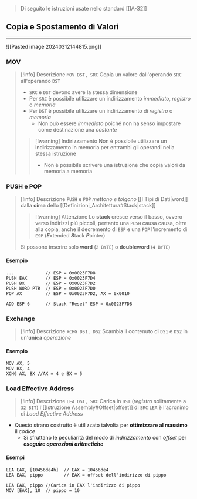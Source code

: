 >Di seguito le istruzioni usate nello standard [[IA-32]]
## Copia e Spostamento di Valori
---
![[Pasted image 20240312144815.png]]
### MOV
>[!info] Descrizione
>`MOV DST, SRC`
>Copia un valore dall'operando `SRC` all'operando `DST`
>- `SRC` e `DST` devono avere la stessa dimensione
>- Per `SRC` è possibile utilizzare un indirizzamento *immediato*, *registro* o *memoria*
>- Per `DST` è possibile utilizzare un indirizzamento di *registro* o *memoria*
>	- Non può essere *immediato* poiché non ha senso impostare come destinazione una *costante*
>>[!warning] Indirizzamento
>>Non è possibile utilizzare un indirizzamento in memoria per entrambi gli operandi nella stessa istruzione
>>- Non è possibile scrivere una istruzione che copia valori da memoria a memoria

### PUSH e POP
>[!info] Descrizione
>`PUSH` e `POP` *mettono e tolgono* [[I Tipi di Dati|word]] dalla **cima** dello [[Definizioni_Architettura#Stack|stack]]
>>[!warning] Attenzione
>>Lo **stack** cresce verso il basso, ovvero verso indirizzi più piccoli, pertanto una `PUSH` causa causa, oltre alla copia, anche il decremento di `ESP` e una `POP` l'incremento di `ESP` (***E***xtended ***S***tack ***P***ointer)
>
>
>Si possono inserire solo **word** (`2 BYTE`) o **doubleword** (`4 BYTE`)

#### Esempio
```assembly
...            // ESP = 0x0023F7D8
PUSH EAX       // ESP = 0x0023F7D4
PUSH BX        // ESP = 0x0023F7D2
PUSH WORD PTR  // ESP = 0x0023F7D0
POP AX         // ESP = 0x0023F7D2, AX = 0x0010

ADD ESP 6      // Stack "Reset" ESP = 0x0023F7D8
```


### Exchange
>[!info] Descrizione
>`XCHG DS1, DS2`
>Scambia il contenuto di `DS1` e `DS2` in un'**unica** *operazione*

#### Esempio
```assembly
MOV AX, 5
MOV BX, 4
XCHG AX, BX //AX = 4 e BX = 5
```

### Load Effective Address
>[!info] Descrizione
>`LEA DST, SRC`
>Carica in `DST` (*registro* solitamente a `32 BIT`) l'[[Istruzione Assembly#Offset|offset]] di `SRC`
>`LEA` è l'acronimo di *Load Effective Address*
>

- Questo strano costrutto è utilizzato talvolta per **ottimizzare al massimo** il *codice*
	- Si sfruttano le peculiarità del modo di *indirizzamento* con *offset* per ***eseguire operazioni aritmetiche***
#### Esempi
```assembly
LEA EAX, [10456de4h]  // EAX = 10456de4
LEA EAX, pippo        // EAX = offset dell'indirizzo di pippo
```

```assembly
LEA EAX, pippo //Carica in EAX l'indirizzo di pippo
MOV [EAX], 10  // pippo = 10
```

